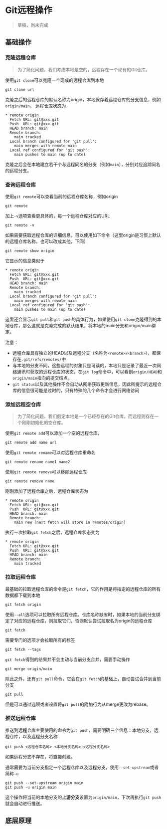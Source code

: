 # Git远程操作

> 草稿，尚未完成

## 基础操作

### 克隆远程仓库

> 为了简化问题，我们考虑本地是空的，远程存在一个现有的Git仓库。

使用`git clone`可以克隆一个现成的远程仓库到本地
```
git clone url
```

克隆之后的远程仓库的默认名称为origin，本地保存着远程仓库的分支信息，例如`origin/main`，
远程仓库状态为
```
* remote origin
  Fetch URL: git@xxx.git
  Push  URL: git@xxx.git
  HEAD branch: main
  Remote branch:
    main tracked
  Local branch configured for 'git pull':
    main merges with remote main
  Local ref configured for 'git push':
    main pushes to main (up to date)
```
克隆之后会在本地建立若干个与远程同名的分支（例如`main`），分别对应追踪同名的远程分支。


### 查询远程仓库

使用`git remote`可以查看当前的远程仓库名称，例如origin
```
git remote
```
加上`-v`选项查看更具体的，每一个远程仓库对应的URL
```
git remote -v
```

如果需要获取远程仓库的详细信息，可以使用如下命令（这里origin是习惯上默认的远程仓库名称，也可以改成其他，下同）
```
git remote show origin
```
它显示的信息类似于
```
* remote origin
  Fetch URL: git@xxx.git
  Push  URL: git@xxx.git
  HEAD branch: main
  Remote branch:
    main tracked
  Local branch configured for 'git pull':
    main merges with remote main
  Local ref configured for 'git push':
    main pushes to main (up to date)
```
这里还会显示`git pull`和`git push`的具体行为，如果使用`git clone`克隆得到的本地仓库，那么这就是克隆完成的默认结果，将本地的main分支和origin/main绑定。

注意：

* 远程仓库具有独立的HEAD以及远程分支（名称为`<remote>/<branch>`），都保存在`.git/refs/remotes/`中
* 与本地的分支不同，这些远程的对象只是可读的，本地只是记录了最近一次网络通讯时获取的远程仓库的状态，在`git log`命令中，可以看到`origin/HEAD`和`origin/main`指向的提交结点。
* `git status`以及其他操作不会自动从网络获取更新信息，因此所提示的远程仓库的信息很可能是过时的，只有特殊的几个命令才会进行网络访问



### 添加远程空仓库

> 为了简化问题，我们假定本地是一个已经存在的Git仓库，而远程则存在一个刚刚初始化的空仓库。

使用`git remote add`可以添加一个空的远程仓库，
```
git remote add name url
```
使用`git remote rename`可以对远程仓库重命名
```
git remote rename name1 name2
```
使用`git remote remove`可以移除远程仓库
```
git remote remove name
```

刚刚添加了远程仓库之后，远程仓库状态为
```
* remote origin
  Fetch URL: git@xxx.git
  Push  URL: git@xxx.git
  HEAD branch: main
  Remote branch:
    main new (next fetch will store in remotes/origin)
```
执行一次拉取`git fetch`之后，远程仓库状态变为
```
* remote origin
  Fetch URL: git@xxx.git
  Push  URL: git@xxx.git
  HEAD branch: main
  Remote branch:
    main tracked
```



### 拉取远程仓库

最基础的拉取远程仓库的命令是`git fetch`，它的作用是将指定的远程仓库的所有数据都下载到本地
```
git fetch origin
```
使用`--all`选项可以拉取所有远程仓库。仓库名称缺省时，如果本地的当前分支绑定了对应的远程仓库，则拉取它们，否则默认尝试拉取名为origin的远程仓库
```
git fetch
```

需要专门的选项才会拉取所有的标签
```
git fetch --tags
```

`git fetch`得到的结果并不会主动与当前分支合并，需要手动操作
```
git merge origin/main
```


除此之外，还有`git pull`命令，它会在`git fetch`的基础上，自动尝试合并到当前分支
```
git pull
```
但是可以通过选项或者设置将`git pull`的附加行为从merge更改为rebase。


### 推送远程仓库

推送到远程仓库主要使用的命令为`git push`，需要明确三个信息：本地分支，远程仓库，以及远程分支名称
```
git push <远程仓库名称> <本地分支名称>:<远程分支名称>
```
如果远程分支不存在，将直接创建。


通常需要为当前分支指定一个远程仓库以及远程分支，使用`--set-upstream`或者简称`-u`
```
git push --set-upstream origin main
git push -u origin main
```
这个操作将当前的本地分支的**上游分支**设置为`origin/main`，下次再执行`git push`就会自动进行推送。


## 底层原理
